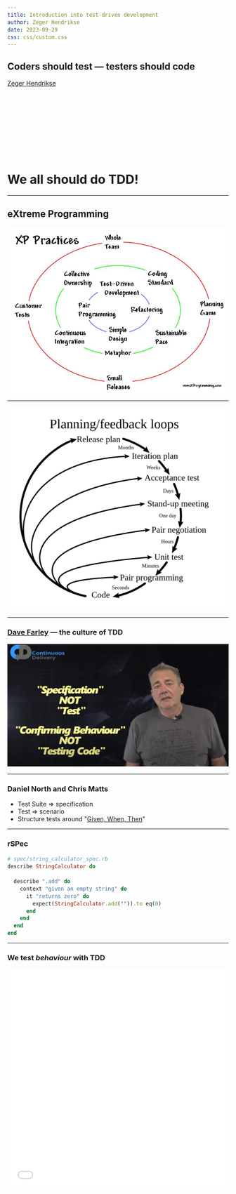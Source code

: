 ```yaml
---
title: Introduction into test-driven development
author: Zeger Hendrikse
date: 2023-09-29
css: css/custom.css
---
```


<!-- .slide: data-background="./images/intricate-explorer-HZ7VEe7Ni1s-unsplash.jpg" -->

## Coders should test &mdash; testers should code

[Zeger Hendrikse](https://www.it-essence.nl/)

&nbsp;

&nbsp;

&nbsp;

&nbsp;

&nbsp;

# We all should do TDD!

</section>

---

## eXtreme Programming

![XP](./images/xp_circles.jpg)

---

![Feedback loops](./images/Extreme_Programming.svg.png) <!-- .element width="75%" height="75%" -->

---

### [Dave Farley](https://www.youtube.com/watch?v=Bq_oz7nCNUA) &#8212; the culture of TDD

![TDD](./images/dave_farley_tdd.png)

---

### Daniel North and Chris Matts

- Test Suite => specification
- Test => scenario
- Structure tests around "[Given, When, Then](https://martinfowler.com/bliki/GivenWhenThen.html)"

---

### rSPec

```ruby
# spec/string_calculator_spec.rb
describe StringCalculator do

  describe ".add" do
    context "given an empty string" do
      it "returns zero" do
        expect(StringCalculator.add("")).to eq(0)
      end
    end
  end
end
```

---

### We test _behaviour_ with TDD

<iframe width="100%" height="500" src="//jsfiddle.net/zhendrikse/bu7tv1kp/3/embedded/js,result/dark/" allowfullscreen="allowfullscreen" allowpaymentrequest frameborder="0"></frame>

---

### Specifications drive design

![Design](./images/video-game.png)

---

### [TDD &amp; BDD](https://github.com/zhendrikse/tdd/wiki/Telling-and-slicing-user-stories)

![TDD &amp; BDD](./images/tdd-scope.png) <!-- .element width="85%" height="85%" -->

(c) Lasse Koskela

---


### Contra-variance and co-variance

![Contra- and co-variance](./images/contra_co_variant5.png)

---

### <a href="https://blog.cleancoder.com/uncle-bob/2017/10/03/TestContravariance.html">Test Contra-variance</a>

[![unit tests](./images/covariant_unit_tests.png)](https://martinfowler.com/bliki/UnitTest.html)

---

### Bob Martin: [Test Contra-variance](https://www.infoq.com/news/2017/10/bob-martin-contra-variance/)

> The structure of the tests must not reflect the structure of the production code because that much coupling makes the system fragile and obstructs refactoring. Rather, the structure of the tests must be independently designed so as to minimize the coupling to the production code.

---

## Contra-variance is only achieved using TDD

Why? ==> Because we specify! <!-- .element: class="fragment"-->

---

### Rulez of the TDD game

<!-- .slide: data-background="./css/images/cardboard_flat.png" -->

<table>
  <colgroup>
    <col span="1" style="width: 60%;"/>
    <col span="1" style="width: 40%;"/>
  </colgroup>
			         
  <tbody><tr>
    <td>
      <img alt="Red Green Refactor" src="./images/redgreenrefactor.png"/>
    </td>
    <td>
      <ol>
        <li>Write a failing test</li>
        <li>Make it pass</li>
        <li>Refactor relentlessly</li>
      </ol>
    </td>
  </tr></tbody>
</table>

---

### [Martin Fowler](https://refactoring.com/): refactoring

![Martin Fowler](./images/fowler.jpg)

... is a disciplined technique for restructuring an existing body of code, altering its internal structure without changing its external behavior 
---

### Rulez of the TDD game

**Small increments**

We are [not allowed to write](http://blog.cleancoder.com/uncle-bob/2014/12/17/TheCyclesOfTDD.html):

1. <!-- .element: class="fragment"-->
   any production code before you have a failing test
2. <!-- .element: class="fragment"-->
   any more of a test than is sufficient to fail (also compilation!)
3. <!-- .element: class="fragment"-->
   any more code than is sufficient to pass the one failing unit test

---

### Kent Beck

![Kent Beck](./images/kent_beck.png)

---

### <a href="https://en.wikipedia.org/wiki/Kent_Beck">Kent Beck's</a> [rules of simple design](https://martinfowler.com/bliki/BeckDesignRules.html)

1. <!-- .element: class="fragment"-->
   Passes the tests
2. <!-- .element: class="fragment"-->
   Reveals intention ([Clean code](https://gist.github.com/wojteklu/73c6914cc446146b8b533c0988cf8d29)) &rarr; [game of life](https://github.com/zhendrikse/tdd/blob/master/tdd-katas/game-of-life/README.md):
```clojure
(defn next-generation-of [game]
  (map #(to-living-cell 
         (which-both 
          is-dead? 
            (has-exactly-three? (living-neighbours-in game))) %) 
  (map #(to-dead-cell 
         (which-both 
          is-alive? 
          (which-either 
           (has-less-than-two? (living-neighbours-in game)) 
           (has-more-than-three? (living-neighbours-in game)))) %) game)))
   ```

3. <!-- .element: class="fragment"-->
   No duplication ([DRY](https://en.wikipedia.org/wiki/Don%27t_repeat_yourself))
4. <!-- .element: class="fragment"-->
   Fewest elements ([STTCPW](http://wiki.c2.com/?DoTheSimplestThingThatCouldPossiblyWork))

---

## TDD is not building a bridge nor house!

![cartoon](./images/tdd_cartoon.png)

---

## User story

<div style="text-align: left">

<b>As</b> a worker in a restaurant 

<b>I want</b> to place my clean plates on a stack 

<b>so that</b> I always have plates available to serve dishes
<div>

---

#### Plans are worthless ...

### ... but planning is essential:

- Start with an empty stack
- Define pop on an empty stack
- Define push on an empty stack
- Define pop on a non-empty stack
- Define multiple pushes and pops

&nbsp;

Credits to <a href="http://barbra-coco.dyndns.org/yuri/Kent_Beck_TDD.pdf">Kent Beck</a> and <a href="https://quoteinvestigator.com/2017/11/18/planning/">Eisenhower</a>! <!-- .element: class="fragment"-->

---

<iframe width="100%" height="700" src="//replit.com/@zwh/Scrumblr?embed=true" allowfullscreen="allowfullscreen" allowpaymentrequest frameborder="0"></frame>

---

### Let's do this

- Let's do this [in Javascript](./javascript/slides.md)!
- Let's do this [in Python](./python/index.html)!
- Let's do this [in Typescript](./typescript/index.html)!
- Let's do this in Java
- Let's do this in C#
- Let's do this in C++

---

### Retrospective

- <!-- .element: class="fragment"-->
  [Tests become more _specific_, code more _generic_](http://blog.cleancoder.com/uncle-bob/2014/12/17/TheCyclesOfTDD.html)
- <!-- .element: class="fragment"-->
  [TBD](../ci-tbd/index.html) becomes a no-brainer
- <!-- .element: class="fragment"-->
  Difficulty is "postponing the gold"
- <!-- .element: class="fragment"-->
  [Contravariant test suites](https://blog.cleancoder.com/uncle-bob/2017/10/03/TestContravariance.html)
- <!-- .element: class="fragment"-->
  1, 2, N
- <!-- .element: class="fragment"-->
  Tests grouped according to shared set-up
- <!-- .element: class="fragment"-->
  What is still left to test?

---

### It's only the beginning...

<ul>
<div>
<li><a href="https://martinfowler.com/articles/mocksArentStubs.html">Mocks, stubs, fakes, spies, ...</a></li>
</div>
<div class="fragment">
<li><a href="https://khalilstemmler.com/articles/software-design-architecture/organizing-app-logic/">The Clean Architecture</a>: how to cope with dependencies on external systems</li>
</div>
<div class="fragment">
<li><a href="https://blog.devgenius.io/detroit-and-london-schools-of-test-driven-development-3d2f8dca71e5">London vs Detroit schools of TDD</a></li>
</div>
<div class="fragment">
<li>Developer tests his own code: <a href="../four-eyes/index.html">the nightmare of every auditor!</a></li>
</div>
</ul>

---
### Resources

- Kent Beck, [Test-Driven Development By Example](http://barbra-coco.dyndns.org/yuri/Kent_Beck_TDD.pdf) 
- [QWAN’s Little Book of Test Driven Development](tdd-booklet.pdf)
- ...


### With special thanks to ...

![Uncle Bob](./images/unclebob.gif)

---
![Goals](./images/goals.png)

- <!-- .element: class="fragment"-->
Coding + testing are the same activity

- <!-- .element: class="fragment"-->
The importance of [test contra-variance](https://blog.cleancoder.com/uncle-bob/2017/10/03/TestContravariance.html)

- <!-- .element: class="fragment"-->
See how TDD is done _in practice_

- <!-- .element: class="fragment"-->
Motivation to learn & practice more TDD

---
### Rulez during this session

<ul>
<div>
<li>Questions are allowed at all times</li>
</div>
<div class="fragment">
<li>
The goal is to illustrate <i>the TDD process</i>
  <ul>
  <li>The goal is <em>not</em> to write the best
    <ul>
    <li>Javascript ever</li>
    <li>Python ever</li>
    <li>...</li>
    </ul>
   </li>
   <li>User story is not the most realistic either</li>
</li>
</div>

---

---

### Summary

<ul>
  <div>
    <li>Unit test === Functional test</li>
  </div>
  <div class="fragment">
    <li>Unit tests test the smallest <em>functional</em> unit</li>
  </div>
  <div class="fragment">
    <li>Practicing TDD/BDD &nbsp;==&gt;&nbsp; test contra-variance</li>
  </div>
  <div class="fragment">
    <li>xUnit tests &#8800; TDD</li>
  </div>
  <div class="fragment">
    <li>BDD &#8800; tools (<a href="https://cucumber.io/docs/bdd/">Cucumber</a> / <a href="https://specflow.org/">Specflow</a>)</li>
  </div>
  <div class="fragment">
    <li>BDD = <a href="http://rspec.info/">RSpec</a>-style specifications</br>
     (<a href="http://jasmine.github.io/">Jasmine</a>/<a href="https://mochajs.org/">Mocha</a>/<a href="https://facebook.github.io/jest">Jest</a>/<a href="https://opensourcelibs.com/lib/specnaz">Specnaz</a>/<a href="https://github.com/nestorsalceda/mamba">Mamba</a>...)
    </div>
  <div>
    <li>Unit test === Functional test</li>
  </div>
</ul>
